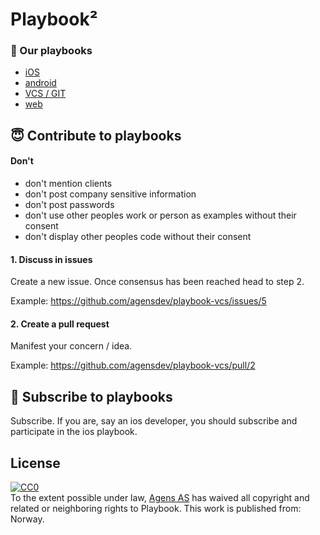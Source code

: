 Playbook²
=========

### 👋 Our playbooks

- [iOS](https://github.com/agensdev/playbook-ios)
- [android](https://github.com/agensdev/playbook-android)
- [VCS / GIT](https://github.com/agensdev/playbook-vcs)
- [web](https://github.com/agensdev/playbook-web)


## 😇 Contribute to playbooks

#### Don't

- don't mention clients
- don't post company sensitive information
- don't post passwords
- don't use other peoples work or person as examples without their consent
- don't display other peoples code without their consent

#### 1. Discuss in issues

Create a new issue. Once consensus has been reached head to step 2.

Example: https://github.com/agensdev/playbook-vcs/issues/5

#### 2. Create a pull request

Manifest your concern / idea.

Example: https://github.com/agensdev/playbook-vcs/pull/2

## 🙌 Subscribe to playbooks

Subscribe. If you are, say an ios developer, you should subscribe and participate in the ios playbook.


## License

<p xmlns:dct="http://purl.org/dc/terms/" xmlns:vcard="http://www.w3.org/2001/vcard-rdf/3.0#">
  <a rel="license"
     href="http://creativecommons.org/publicdomain/zero/1.0/">
    <img src="https://licensebuttons.net/p/zero/1.0/88x31.png" style="border-style: none;" alt="CC0" />
  </a>
  <br />
  To the extent possible under law,
  <a rel="dct:publisher"
     href="http://agens.no">
    <span property="dct:title">Agens AS</span></a>
  has waived all copyright and related or neighboring rights to
  <span property="dct:title">Playbook</span>.
This work is published from:
<span property="vcard:Country" datatype="dct:ISO3166"
      content="NO" about="http://agens.no">
  Norway</span>.
</p>
